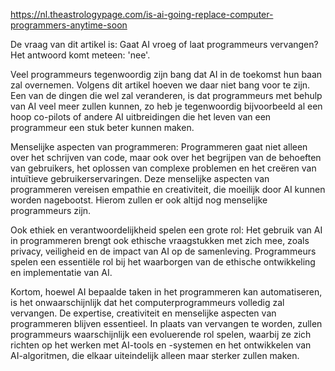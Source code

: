 https://nl.theastrologypage.com/is-ai-going-replace-computer-programmers-anytime-soon

De vraag van dit artikel is: Gaat AI vroeg of laat programmeurs vervangen?
Het antwoord komt meteen: 'nee'. 

Veel programmeurs tegenwoordig zijn bang dat AI in de toekomst hun baan zal overnemen. Volgens dit artikel hoeven we daar niet bang voor te zijn. 
Een van de dingen die wel zal veranderen, is dat programmeurs met behulp van AI veel meer zullen kunnen, zo heb je tegenwoordig bijvoorbeeld al 
een hoop co-pilots of andere AI uitbreidingen die het leven van een programmeur een stuk beter kunnen maken. 

Menselijke aspecten van programmeren: Programmeren gaat niet alleen over het schrijven van code, maar ook over het begrijpen van de behoeften van gebruikers, het oplossen van complexe problemen en het creëren van intuïtieve gebruikerservaringen. Deze menselijke aspecten van programmeren vereisen empathie en creativiteit, die moeilijk door AI kunnen worden nagebootst. Hierom zullen er ook altijd nog menselijke programmeurs zijn.

Ook ethiek en verantwoordelijkheid spelen een grote rol: Het gebruik van AI in programmeren brengt ook ethische vraagstukken met zich mee, zoals privacy, veiligheid en de impact van AI op de samenleving. Programmeurs spelen een essentiële rol bij het waarborgen van de ethische ontwikkeling en implementatie van AI.

Kortom, hoewel AI bepaalde taken in het programmeren kan automatiseren, is het onwaarschijnlijk dat het computerprogrammeurs volledig zal vervangen. De expertise, creativiteit en menselijke aspecten van programmeren blijven essentieel. In plaats van vervangen te worden, zullen programmeurs waarschijnlijk een evoluerende rol spelen, waarbij ze zich richten op het werken met AI-tools en -systemen en het ontwikkelen van AI-algoritmen, die elkaar uiteindelijk alleen maar sterker zullen maken.